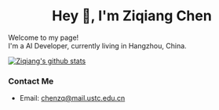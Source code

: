 
<h1 align="center">Hey 👋, I'm Ziqiang Chen</h1>

Welcome to my page!  
I'm a AI Developer, currently living in Hangzhou, China.

[![Ziqiang's github stats](https://github-readme-stats.vercel.app/api?username=Andy1314Chen&theme=vue)](https://github.com/Andy1314Chen)

### Contact Me
- Email: chenzq@mail.ustc.edu.cn


